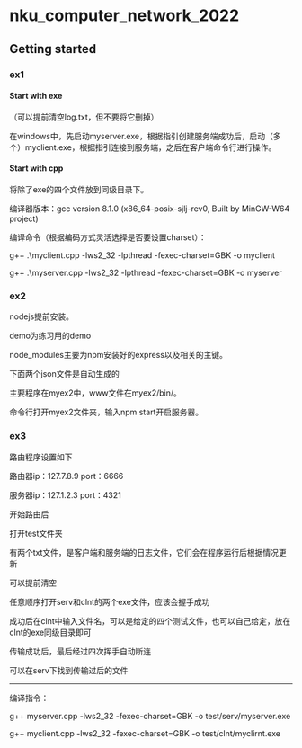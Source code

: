 # nku_computer_network_2022



## Getting started

### ex1

#### Start with exe

（可以提前清空log.txt，但不要将它删掉）

在windows中，先启动myserver.exe，根据指引创建服务端成功后，启动（多个）myclient.exe，根据指引连接到服务端，之后在客户端命令行进行操作。

#### Start with cpp

将除了exe的四个文件放到同级目录下。

编译器版本：gcc version 8.1.0 (x86_64-posix-sjlj-rev0, Built by MinGW-W64 project)

编译命令（根据编码方式灵活选择是否要设置charset）：

g++ .\myclient.cpp -lws2_32 -lpthread -fexec-charset=GBK -o myclient

g++ .\myserver.cpp -lws2_32 -lpthread -fexec-charset=GBK -o myserver



### ex2

nodejs提前安装。

demo为练习用的demo

node_modules主要为npm安装好的express以及相关的主键。

下面两个json文件是自动生成的

主要程序在myex2中，www文件在myex2/bin/。

命令行打开myex2文件夹，输入npm start开启服务器。



### ex3

路由程序设置如下

路由器ip：127.7.8.9 port：6666

服务器ip：127.1.2.3 port：4321

开始路由后

打开test文件夹

有两个txt文件，是客户端和服务端的日志文件，它们会在程序运行后根据情况更新

可以提前清空

任意顺序打开serv和clnt的两个exe文件，应该会握手成功

成功后在clnt中输入文件名，可以是给定的四个测试文件，也可以自己给定，放在clnt的exe同级目录即可

传输成功后，最后经过四次挥手自动断连

可以在serv下找到传输过后的文件



------------------------------------

编译指令：

g++ myserver.cpp -lws2_32 -fexec-charset=GBK -o test/serv/myserver.exe

g++ myclient.cpp -lws2_32  -fexec-charset=GBK -o test/clnt/myclirnt.exe